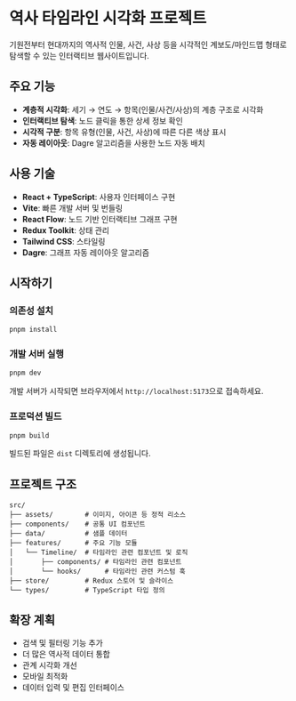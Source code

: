 # 역사 타임라인 시각화 프로젝트

기원전부터 현대까지의 역사적 인물, 사건, 사상 등을 시각적인 계보도/마인드맵 형태로 탐색할 수 있는 인터랙티브 웹사이트입니다.

## 주요 기능

- **계층적 시각화**: 세기 → 연도 → 항목(인물/사건/사상)의 계층 구조로 시각화
- **인터랙티브 탐색**: 노드 클릭을 통한 상세 정보 확인
- **시각적 구분**: 항목 유형(인물, 사건, 사상)에 따른 다른 색상 표시
- **자동 레이아웃**: Dagre 알고리즘을 사용한 노드 자동 배치

## 사용 기술

- **React + TypeScript**: 사용자 인터페이스 구현
- **Vite**: 빠른 개발 서버 및 번들링
- **React Flow**: 노드 기반 인터랙티브 그래프 구현
- **Redux Toolkit**: 상태 관리
- **Tailwind CSS**: 스타일링
- **Dagre**: 그래프 자동 레이아웃 알고리즘

## 시작하기

### 의존성 설치

```bash
pnpm install
```

### 개발 서버 실행

```bash
pnpm dev
```

개발 서버가 시작되면 브라우저에서 `http://localhost:5173`으로 접속하세요.

### 프로덕션 빌드

```bash
pnpm build
```

빌드된 파일은 `dist` 디렉토리에 생성됩니다.

## 프로젝트 구조

```
src/
├── assets/        # 이미지, 아이콘 등 정적 리소스
├── components/    # 공통 UI 컴포넌트
├── data/          # 샘플 데이터
├── features/      # 주요 기능 모듈
│   └── Timeline/  # 타임라인 관련 컴포넌트 및 로직
│       ├── components/ # 타임라인 관련 컴포넌트
│       └── hooks/      # 타임라인 관련 커스텀 훅
├── store/         # Redux 스토어 및 슬라이스
└── types/         # TypeScript 타입 정의
```

## 확장 계획

- 검색 및 필터링 기능 추가
- 더 많은 역사적 데이터 통합
- 관계 시각화 개선
- 모바일 최적화
- 데이터 입력 및 편집 인터페이스
